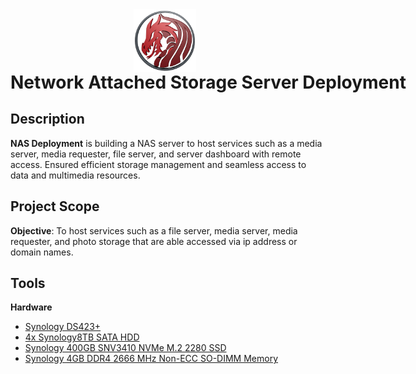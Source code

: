 <div align="center" style="white-space: nowrap;">
  <img src="https://github.com/4LifeStrategy/4LifeStrategy/blob/88ffe3009f1399de4502d4d5641c8f7a0fd56852/4LifeStrategy%20Logo%20Center.png" alt="4LifeStrategy Logo" width="100" style="display:inline-block; vertical-align:middle; margin-right:10px;">
  <h1 style="margin:0; vertical-align:middle;">Network Attached Storage Server Deployment</h1>
</div>

## Description

**NAS Deployment** is building a NAS server to host services such as a media server, media requester, file server, and server dashboard with remote access. Ensured efficient storage management and seamless access to data and multimedia resources.

## Project Scope

**Objective**: To host services such as a file server, media server, media requester, and photo storage that are able accessed via ip address or domain names.

## Tools

**Hardware**
- [Synology  DS423+](https://www.synology.com/en-us/products/DS423+)
- [4x Synology8TB SATA HDD](https://www.synology.com/en-us/products/drives/hdd/plus-hat#specs)
- [Synology 400GB SNV3410 NVMe M.2 2280 SSD](https://www.synology.com/en-us/products/drives/ssd/enterprise-snv#specs)
- [Synology 4GB DDR4 2666 MHz Non-ECC SO-DIMM Memory](https://www.synology.com/en-us/products/DDR4)

